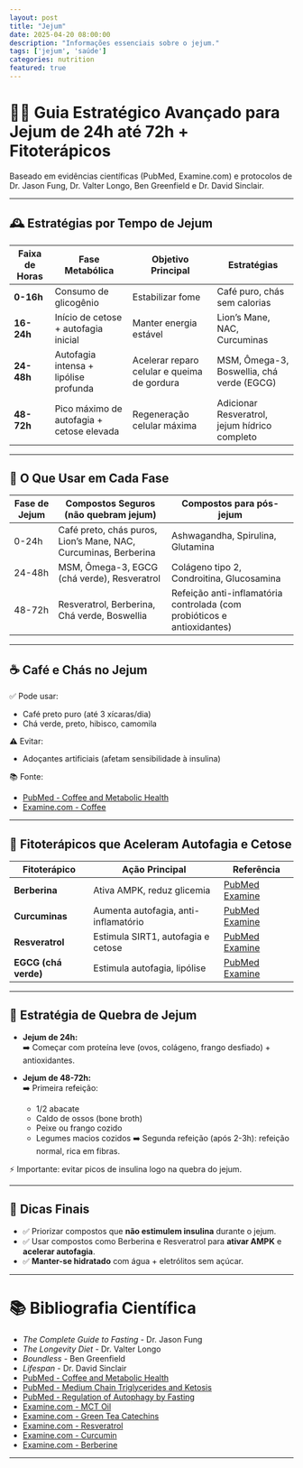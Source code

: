 ```yaml
---
layout: post
title: "Jejum"
date: 2025-04-20 08:00:00
description: "Informações essenciais sobre o jejum."
tags: ['jejum', 'saúde']
categories: nutrition
featured: true
---
```


# 🧠🔥 Guia Estratégico Avançado para Jejum de 24h até 72h + Fitoterápicos

Baseado em evidências científicas (PubMed, Examine.com) e protocolos de Dr. Jason Fung, Dr. Valter Longo, Ben Greenfield e Dr. David Sinclair.

---

## 🕰️ Estratégias por Tempo de Jejum

| Faixa de Horas | Fase Metabólica | Objetivo Principal | Estratégias |
|----------------|-----------------|--------------------|-------------|
| **0-16h**       | Consumo de glicogênio | Estabilizar fome | Café puro, chás sem calorias |
| **16-24h**      | Início de cetose + autofagia inicial | Manter energia estável | Lion’s Mane, NAC, Curcuminas |
| **24-48h**      | Autofagia intensa + lipólise profunda | Acelerar reparo celular e queima de gordura | MSM, Ômega-3, Boswellia, chá verde (EGCG) |
| **48-72h**      | Pico máximo de autofagia + cetose elevada | Regeneração celular máxima | Adicionar Resveratrol, jejum hídrico completo |

---

## 🍵 O Que Usar em Cada Fase

| Fase de Jejum  | Compostos Seguros (não quebram jejum) | Compostos para pós-jejum |
|----------------|--------------------------------------|---------------------------|
| 0-24h          | Café preto, chás puros, Lion’s Mane, NAC, Curcuminas, Berberina | Ashwagandha, Spirulina, Glutamina |
| 24-48h         | MSM, Ômega-3, EGCG (chá verde), Resveratrol | Colágeno tipo 2, Condroitina, Glucosamina |
| 48-72h         | Resveratrol, Berberina, Chá verde, Boswellia | Refeição anti-inflamatória controlada (com probióticos e antioxidantes) |

---

## ☕ Café e Chás no Jejum

✅ Pode usar:
- Café preto puro (até 3 xícaras/dia)
- Chá verde, preto, hibisco, camomila

⚠️ Evitar:
- Adoçantes artificiais (afetam sensibilidade à insulina)

📚 Fonte:
- [PubMed - Coffee and Metabolic Health](https://pubmed.ncbi.nlm.nih.gov/28697850/)
- [Examine.com - Coffee](https://examine.com/supplements/coffee/)

---

## 🧪 Fitoterápicos que Aceleram Autofagia e Cetose

| Fitoterápico        | Ação Principal                 | Referência |
|---------------------|---------------------------------|------------|
| **Berberina**        | Ativa AMPK, reduz glicemia      | [PubMed](https://pubmed.ncbi.nlm.nih.gov/26088388/) [Examine](https://examine.com/supplements/berberine/) |
| **Curcuminas**       | Aumenta autofagia, anti-inflamatório | [PubMed](https://pubmed.ncbi.nlm.nih.gov/17569207/) [Examine](https://examine.com/supplements/curcumin/) |
| **Resveratrol**      | Estimula SIRT1, autofagia e cetose | [PubMed](https://pubmed.ncbi.nlm.nih.gov/18326699/) [Examine](https://examine.com/supplements/resveratrol/) |
| **EGCG (chá verde)** | Estimula autofagia, lipólise   | [PubMed](https://pubmed.ncbi.nlm.nih.gov/16924268/) [Examine](https://examine.com/supplements/green-tea-catechins/) |

---

## 🥑 Estratégia de Quebra de Jejum

- **Jejum de 24h:**  
  ➡️ Começar com proteína leve (ovos, colágeno, frango desfiado) + antioxidantes.

- **Jejum de 48-72h:**  
  ➡️ Primeira refeição:  
  - 1/2 abacate  
  - Caldo de ossos (bone broth)  
  - Peixe ou frango cozido  
  - Legumes macios cozidos
  ➡️ Segunda refeição (após 2-3h): refeição normal, rica em fibras.

⚡ Importante: evitar picos de insulina logo na quebra do jejum.

---

## 🧠 Dicas Finais

- ✅ Priorizar compostos que **não estimulem insulina** durante o jejum.
- ✅ Usar compostos como Berberina e Resveratrol para **ativar AMPK** e **acelerar autofagia**.
- ✅ **Manter-se hidratado** com água + eletrólitos sem açúcar.

---

# 📚 Bibliografia Científica

- *The Complete Guide to Fasting* - Dr. Jason Fung
- *The Longevity Diet* - Dr. Valter Longo
- *Boundless* - Ben Greenfield
- *Lifespan* - Dr. David Sinclair
- [PubMed - Coffee and Metabolic Health](https://pubmed.ncbi.nlm.nih.gov/28697850/)
- [PubMed - Medium Chain Triglycerides and Ketosis](https://pubmed.ncbi.nlm.nih.gov/20955620/)
- [PubMed - Regulation of Autophagy by Fasting](https://pubmed.ncbi.nlm.nih.gov/20838362/)
- [Examine.com - MCT Oil](https://examine.com/supplements/mct-oil/)
- [Examine.com - Green Tea Catechins](https://examine.com/supplements/green-tea-catechins/)
- [Examine.com - Resveratrol](https://examine.com/supplements/resveratrol/)
- [Examine.com - Curcumin](https://examine.com/supplements/curcumin/)
- [Examine.com - Berberine](https://examine.com/supplements/berberine/)

---
